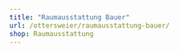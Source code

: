 ```yaml
---
title: "Raumausstattung Bauer"
url: /ottersweier/raumausstattung-bauer/
shop: Raumausstattung
---
```

